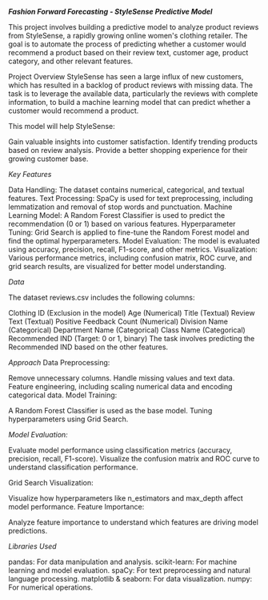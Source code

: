 ***Fashion Forward Forecasting - StyleSense Predictive Model***


This project involves building a predictive model to analyze product reviews from StyleSense, a rapidly growing online women's clothing retailer. The goal is to automate the process of predicting whether a customer would recommend a product based on their review text, customer age, product category, and other relevant features.

Project Overview
StyleSense has seen a large influx of new customers, which has resulted in a backlog of product reviews with missing data. The task is to leverage the available data, particularly the reviews with complete information, to build a machine learning model that can predict whether a customer would recommend a product.

This model will help StyleSense:

Gain valuable insights into customer satisfaction.
Identify trending products based on review analysis.
Provide a better shopping experience for their growing customer base.


*Key Features*

Data Handling: The dataset contains numerical, categorical, and textual features.
Text Processing: SpaCy is used for text preprocessing, including lemmatization and removal of stop words and punctuation.
Machine Learning Model: A Random Forest Classifier is used to predict the recommendation (0 or 1) based on various features.
Hyperparameter Tuning: Grid Search is applied to fine-tune the Random Forest model and find the optimal hyperparameters.
Model Evaluation: The model is evaluated using accuracy, precision, recall, F1-score, and other metrics.
Visualization: Various performance metrics, including confusion matrix, ROC curve, and grid search results, are visualized for better model understanding.

*Data*

The dataset reviews.csv includes the following columns:

Clothing ID (Exclusion in the model)
Age (Numerical)
Title (Textual)
Review Text (Textual)
Positive Feedback Count (Numerical)
Division Name (Categorical)
Department Name (Categorical)
Class Name (Categorical)
Recommended IND (Target: 0 or 1, binary)
The task involves predicting the Recommended IND based on the other features.

*Approach*
Data Preprocessing:

Remove unnecessary columns.
Handle missing values and text data.
Feature engineering, including scaling numerical data and encoding categorical data.
Model Training:

A Random Forest Classifier is used as the base model.
Tuning hyperparameters using Grid Search.

*Model Evaluation:*

Evaluate model performance using classification metrics (accuracy, precision, recall, F1-score).
Visualize the confusion matrix and ROC curve to understand classification performance.

Grid Search Visualization:

Visualize how hyperparameters like n_estimators and max_depth affect model performance.
Feature Importance:

Analyze feature importance to understand which features are driving model predictions.

*Libraries Used*

pandas: For data manipulation and analysis.
scikit-learn: For machine learning and model evaluation.
spaCy: For text preprocessing and natural language processing.
matplotlib & seaborn: For data visualization.
numpy: For numerical operations.
